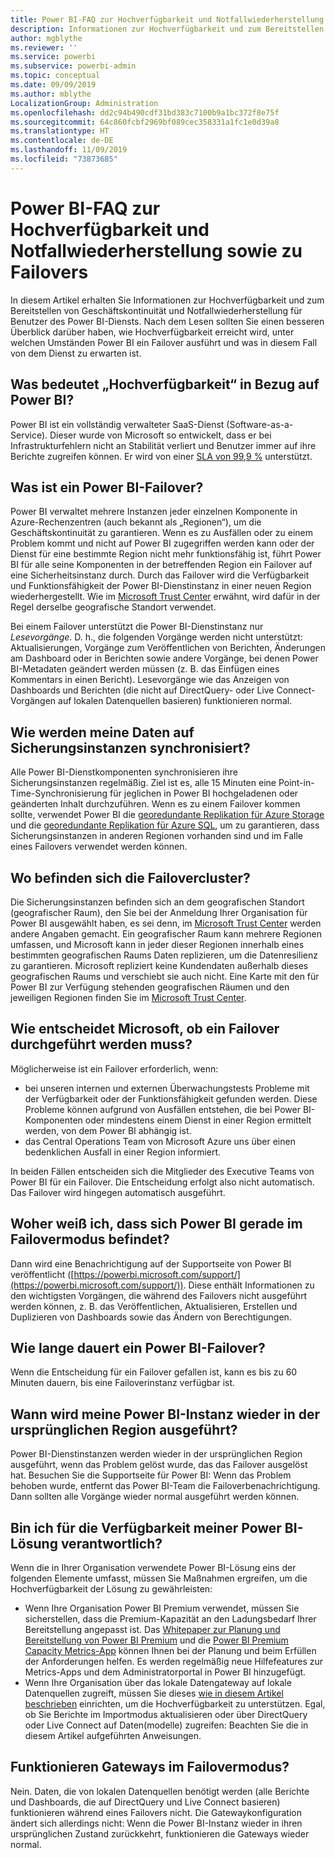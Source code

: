 ```yaml
---
title: Power BI-FAQ zur Hochverfügbarkeit und Notfallwiederherstellung sowie zu Failovers
description: Informationen zur Hochverfügbarkeit und zum Bereitstellen von Geschäftskontinuität und Notfallwiederherstellung für Benutzer des Power BI-Diensts
author: mgblythe
ms.reviewer: ''
ms.service: powerbi
ms.subservice: powerbi-admin
ms.topic: conceptual
ms.date: 09/09/2019
ms.author: mblythe
LocalizationGroup: Administration
ms.openlocfilehash: dd2c94b490cdf31bd383c7100b9a1bc372f8e75f
ms.sourcegitcommit: 64c860fcbf2969bf089cec358331a1fc1e0d39a8
ms.translationtype: HT
ms.contentlocale: de-DE
ms.lasthandoff: 11/09/2019
ms.locfileid: "73873685"
---
```

# <a name="power-bi-high-availability-failover-and-disaster-recovery-faq"></a>Power BI-FAQ zur Hochverfügbarkeit und Notfallwiederherstellung sowie zu Failovers

In diesem Artikel erhalten Sie Informationen zur Hochverfügbarkeit und zum Bereitstellen von Geschäftskontinuität und Notfallwiederherstellung für Benutzer des Power BI-Diensts. Nach dem Lesen sollten Sie einen besseren Überblick darüber haben, wie Hochverfügbarkeit erreicht wird, unter welchen Umständen Power BI ein Failover ausführt und was in diesem Fall von dem Dienst zu erwarten ist.

## <a name="what-does-high-availability-mean-for-power-bi"></a>Was bedeutet „Hochverfügbarkeit“ in Bezug auf Power BI?

Power BI ist ein vollständig verwalteter SaaS-Dienst (Software-as-a-Service).  Dieser wurde von Microsoft so entwickelt, dass er bei Infrastrukturfehlern nicht an Stabilität verliert und Benutzer immer auf ihre Berichte zugreifen können.  Er wird von einer [SLA von 99,9 %](https://www.microsoftvolumelicensing.com/DocumentSearch.aspx?Mode=3&DocumentTypeId=37) unterstützt.

## <a name="what-is-a-power-bi-failover"></a>Was ist ein Power BI-Failover?

Power BI verwaltet mehrere Instanzen jeder einzelnen Komponente in Azure-Rechenzentren (auch bekannt als „Regionen“), um die Geschäftskontinuität zu garantieren. Wenn es zu Ausfällen oder zu einem Problem kommt und nicht auf Power BI zugegriffen werden kann oder der Dienst für eine bestimmte Region nicht mehr funktionsfähig ist, führt Power BI für alle seine Komponenten in der betreffenden Region ein Failover auf eine Sicherheitsinstanz durch. Durch das Failover wird die Verfügbarkeit und Funktionsfähigkeit der Power BI-Dienstinstanz in einer neuen Region wiederhergestellt. Wie im [Microsoft Trust Center](https://www.microsoft.com/TrustCenter/CloudServices/business-application-platform/data-location) erwähnt, wird dafür in der Regel derselbe geografische Standort verwendet.

Bei einem Failover unterstützt die Power BI-Dienstinstanz nur _Lesevorgänge_. D. h., die folgenden Vorgänge werden nicht unterstützt: Aktualisierungen, Vorgänge zum Veröffentlichen von Berichten, Änderungen am Dashboard oder in Berichten sowie andere Vorgänge, bei denen Power BI-Metadaten geändert werden müssen (z. B. das Einfügen eines Kommentars in einen Bericht).  Lesevorgänge wie das Anzeigen von Dashboards und Berichten (die nicht auf DirectQuery- oder Live Connect-Vorgängen auf lokalen Datenquellen basieren) funktionieren normal.

## <a name="how-are-backup-instances-kept-in-sync-with-my-data"></a>Wie werden meine Daten auf Sicherungsinstanzen synchronisiert?

Alle Power BI-Dienstkomponenten synchronisieren ihre Sicherungsinstanzen regelmäßig. Ziel ist es, alle 15 Minuten eine Point-in-Time-Synchronisierung für jeglichen in Power BI hochgeladenen oder geänderten Inhalt durchzuführen. Wenn es zu einem Failover kommen sollte, verwendet Power BI die [georedundante Replikation für Azure Storage](/azure/storage/common/storage-redundancy-grs) und die [georedundante Replikation für Azure SQL](/azure/sql-database/sql-database-active-geo-replication), um zu garantieren, dass Sicherungsinstanzen in anderen Regionen vorhanden sind und im Falle eines Failovers verwendet werden können.

## <a name="where-are-the-failover-clusters-located"></a>Wo befinden sich die Failovercluster?

Die Sicherungsinstanzen befinden sich an dem geografischen Standort (geografischer Raum), den Sie bei der Anmeldung Ihrer Organisation für Power BI ausgewählt haben, es sei denn, im [Microsoft Trust Center](https://www.microsoft.com/TrustCenter/CloudServices/business-application-platform/data-location) werden andere Angaben gemacht. Ein geografischer Raum kann mehrere Regionen umfassen, und Microsoft kann in jeder dieser Regionen innerhalb eines bestimmten geografischen Raums Daten replizieren, um die Datenresilienz zu garantieren. Microsoft repliziert keine Kundendaten außerhalb dieses geografischen Raums und verschiebt sie auch nicht. Eine Karte mit den für Power BI zur Verfügung stehenden geografischen Räumen und den jeweiligen Regionen finden Sie im [Microsoft Trust Center](https://www.microsoft.com/TrustCenter/CloudServices/business-application-platform/data-location).

## <a name="how-does-microsoft-decide-to-failover"></a>Wie entscheidet Microsoft, ob ein Failover durchgeführt werden muss?

Möglicherweise ist ein Failover erforderlich, wenn:

- bei unseren internen und externen Überwachungstests Probleme mit der Verfügbarkeit oder der Funktionsfähigkeit gefunden werden. Diese Probleme können aufgrund von Ausfällen entstehen, die bei Power BI-Komponenten oder mindestens einem Dienst in einer Region ermittelt werden, von dem Power BI abhängig ist.
- das Central Operations Team von Microsoft Azure uns über einen bedenklichen Ausfall in einer Region informiert.

In beiden Fällen entscheiden sich die Mitglieder des Executive Teams von Power BI für ein Failover. Die Entscheidung erfolgt also nicht automatisch. Das Failover wird hingegen automatisch ausgeführt.

## <a name="how-do-i-know-power-bi-is-now-in-failover-mode"></a>Woher weiß ich, dass sich Power BI gerade im Failovermodus befindet?

Dann wird eine Benachrichtigung auf der Supportseite von Power BI veröffentlicht ([https://powerbi.microsoft.com/support/](https://powerbi.microsoft.com/support/)). Diese enthält Informationen zu den wichtigsten Vorgängen, die während des Failovers nicht ausgeführt werden können, z. B. das Veröffentlichen, Aktualisieren, Erstellen und Duplizieren von Dashboards sowie das Ändern von Berechtigungen.

## <a name="how-long-does-it-take-power-bi-to-fail-over"></a>Wie lange dauert ein Power BI-Failover?

Wenn die Entscheidung für ein Failover gefallen ist, kann es bis zu 60 Minuten dauern, bis eine Failoverinstanz verfügbar ist.

## <a name="when-does-my-power-bi-instance-return-to-the-original-region"></a>Wann wird meine Power BI-Instanz wieder in der ursprünglichen Region ausgeführt?

Power BI-Dienstinstanzen werden wieder in der ursprünglichen Region ausgeführt, wenn das Problem gelöst wurde, das das Failover ausgelöst hat. Besuchen Sie die Supportseite für Power BI: Wenn das Problem behoben wurde, entfernt das Power BI-Team die Failoverbenachrichtigung. Dann sollten alle Vorgänge wieder normal ausgeführt werden können.

## <a name="am-i-responsible-for-the-availability-of-my-power-bi-solution"></a>Bin ich für die Verfügbarkeit meiner Power BI-Lösung verantwortlich?

Wenn die in Ihrer Organisation verwendete Power BI-Lösung eins der folgenden Elemente umfasst, müssen Sie Maßnahmen ergreifen, um die Hochverfügbarkeit der Lösung zu gewährleisten:

- Wenn Ihre Organisation Power BI Premium verwendet, müssen Sie sicherstellen, dass die Premium-Kapazität an den Ladungsbedarf Ihrer Bereitstellung angepasst ist.  Das [Whitepaper zur Planung und Bereitstellung von Power BI Premium](https://aka.ms/Premium-Capacity-Planning-Deployment) und die [Power BI Premium Capacity Metrics-App](service-admin-premium-monitor-capacity.md) können Ihnen bei der Planung und beim Erfüllen der Anforderungen helfen. Es werden regelmäßig neue Hilfefeatures zur Metrics-Apps und dem Administratorportal in Power BI hinzugefügt.
- Wenn Ihre Organisation über das lokale Datengateway auf lokale Datenquellen zugreift, müssen Sie dieses [wie in diesem Artikel beschrieben](/data-integration/gateway/service-gateway-high-availability-clusters) einrichten, um die Hochverfügbarkeit zu unterstützen. Egal, ob Sie Berichte im Importmodus aktualisieren oder über DirectQuery oder Live Connect auf Daten(modelle) zugreifen: Beachten Sie die in diesem Artikel aufgeführten Anweisungen.

## <a name="will-gateways-function-when-in-failover-mode"></a>Funktionieren Gateways im Failovermodus?

Nein. Daten, die von lokalen Datenquellen benötigt werden (alle Berichte und Dashboards, die auf DirectQuery und Live Connect basieren) funktionieren während eines Failovers nicht. Die Gatewaykonfiguration ändert sich allerdings nicht: Wenn die Power BI-Instanz wieder in ihren ursprünglichen Zustand zurückkehrt, funktionieren die Gateways wieder normal.
